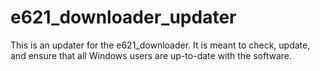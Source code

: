 # e621_downloader_updater
This is an updater for the e621_downloader. It is meant to check, update, and ensure that all Windows users are up-to-date with the software.
